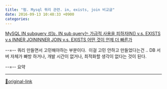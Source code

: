 ```yaml
---
title: "펌. Mysql 쿼리 관련. in, exists, join 비교글"
date: 2016-09-13 10:48:33 +0900
categories: 
---
```

  

[MySQL IN subquery 성능. IN sub query는 가급적 사용을 피하자](http://mysqlguru.github.io/mysql/2014/05/22/avoid-mysql-in.html "MySQL IN subquery 성능. IN sub query는 가급적 사용을 피하자")[IN() v.s. EXISTS v.s INNER JOIN](http://mysqlguru.github.io/mysql/2014/05/28/mysql-in-vs-exists-vs-inner-join.html "IN() v.s. EXISTS v.s INNER JOIN")[INNER JOIN v.s. EXISTS 어떤 것이 언제 더 빠른가](http://mysqlguru.github.io/mysql/2014/05/30/mysql-inner-join-vs-exists.html "INNER JOIN v.s. EXISTS 어떤 것이 언제 더 빠른가")  

--=--
쿼리 만들면서 고민해야하는 부분이다. 
이걸 고민 안하고 만들었다는건 .. DB 서버 자체가 빠방 하거나, 개발 시간이 없거나, 최적화할 생각이 없다는 것이 된다.
  

--=--
요약 



***
[🔗original-link](http://www.mins01.com/mh/tech/read/1037)
